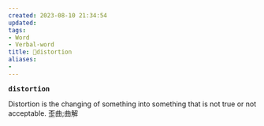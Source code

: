 ```yaml
---
created: 2023-08-10 21:34:54
updated: 
tags: 
- Word
- Verbal-word
title: 🚩distortion
aliases:
- 
---
```


<pre><strong>distortion</strong></pre>
Distortion is the changing of something into something that is not true or not acceptable. 歪曲;曲解